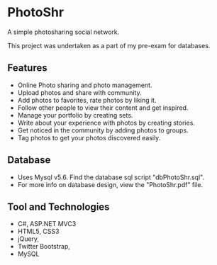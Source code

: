 PhotoShr
========

A simple photosharing social network. 

This project was undertaken as a part of my pre-exam for databases. 


Features
-------
 
  * Online Photo sharing and photo management.
  * Upload photos and share with community.
  * Add photos to favorites, rate photos by liking it.
  * Follow other people to view their content and get inspired.
  * Manage your portfolio by creating sets.
  * Write about your experience with photos by creating stories.
  * Get noticed in the community by adding photos to groups.
  * Tag photos to get your photos discovered easily.

Database
-------
* Uses Mysql v5.6. Find the database sql script "dbPhotoShr.sql". 
* For more info on database design, view the "PhotoShr.pdf" file.

Tool and Technologies
-------
* C#, ASP.NET MVC3
* HTML5, CSS3
* jQuery,
* Twitter Bootstrap,
* MySQL 

